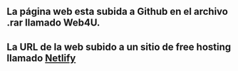 ## La página web esta subida a Github en el archivo .rar llamado Web4U.
## La URL de la web subido a un sitio de free hosting  llamado [Netlify](https://super-frangipane-709b28.netlify.app/)
